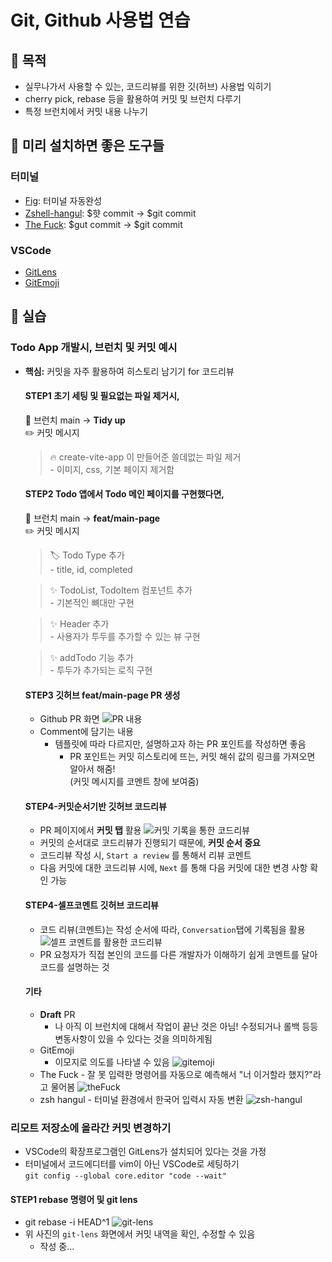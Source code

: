# Git, Github 사용법 연습

## 📌 목적

- 실무나가서 사용할 수 있는, 코드리뷰를 위한 깃(허브) 사용법 익히기
- cherry pick, rebase 등을 활용하여 커밋 및 브런치 다루기
- 특정 브런치에서 커밋 내용 나누기

## 📌 미리 설치하면 좋은 도구들

### 터미널

- [Fig](https://github.com/withfig/autocomplete): 터미널 자동완성
- [Zshell-hangul](https://github.com/gomjellie/zsh-hangul): $햣 commit -> $git commit
- [The Fuck](https://github.com/nvbn/thefuck): $gut commit -> $git commit

### VSCode

- [GitLens](https://marketplace.visualstudio.com/items?itemName=eamodio.gitlens)
- [GitEmoji](https://marketplace.visualstudio.com/items?itemName=seatonjiang.gitmoji-vscode)

## 📌 실습

### Todo App 개발시, 브런치 및 커밋 예시

- **핵심:** 커밋을 자주 활용하여 히스토리 남기기 for 코드리뷰

  #### **STEP1** 초기 세팅 및 필요없는 파일 제거시,<br/>

  🧭 브런치 main -> **Tidy up**<br/>
  ✏️ 커밋 메시지

  > 🔥 create-vite-app 이 만들어준 쓸데없는 파일 제거 <br/> - 이미지, css, 기본 페이지 제거함

  #### **STEP2** Todo 앱에서 Todo 메인 페이지를 구현했다면,<br/>

  🧭 브런치 main -> **feat/main-page**<br/>
  ✏️ 커밋 메시지

  > 🏷️ Todo Type 추가 <br/>- title, id, completed<br/>

  > ✨ TodoList, TodoItem 컴포넌트 추가 <br/>- 기본적인 뼈대만 구현<br/>

  > ✨ Header 추가 <br/>- 사용자가 투두를 추가할 수 있는 뷰 구현<br/>

  > ✨ addTodo 기능 추가 <br/>- 투두가 추가되는 로직 구현<br/>

  #### **STEP3** 깃허브 **feat/main-page** PR 생성

  - Github PR 화면
    ![PR 내용](public/pr-page-commit.png)
  - Comment에 담기는 내용
    - 템플릿에 따라 다르지만, 설명하고자 하는 PR 포인트를 작성하면 좋음
      - PR 포인트는 커밋 히스토리에 뜨는, 커밋 해쉬 값의 링크를 가져오면 알아서 해줌! <br/>(커밋 메시지를 코멘트 창에 보여줌)

  #### **STEP4-커밋순서기반** 깃허브 코드리뷰

  - PR 페이지에서 **커밋 탭** 활용
    ![커밋 기록을 통한 코드리뷰](public/review-via-commit.png)
  - 커밋의 순서대로 코드리뷰가 진행되기 때문에, **커밋 순서 중요**
  - 코드리뷰 작성 시, `Start a review` 를 통해서 리뷰 코멘트
  - 다음 커밋에 대한 코드리뷰 시에, `Next` 를 통해 다음 커밋에 대한 변경 사항 확인 가능

  #### **STEP4-셀프코멘트** 깃허브 코드리뷰

  - 코드 리뷰(코멘트)는 작성 순서에 따라, `Conversation`탭에 기록됨을 활용
    ![셀프 코멘트를 활용한 코드리뷰](public/review-via-self-comment.png)
  - PR 요청자가 직접 본인의 코드를 다른 개발자가 이해하기 쉽게 코멘트를 달아 코드를 설명하는 것

  #### 기타

  - **Draft** PR
    - 나 아직 이 브런치에 대해서 작업이 끝난 것은 아님!
      수정되거나 롤백 등등 변동사항이 있을 수 있다는 것을 의미하게됨
  - GitEmoji
    - 이모지로 의도를 나타낼 수 있음
      ![gitemoji](public/gitemoji.png)
  - The Fuck - 잘 못 입력한 명령어를 자동으로 예측해서 "너 이거할라 했지?"라고 물어봄
    ![theFuck](public/thefuck.png)
  - zsh hangul - 터미널 환경에서 한국어 입력시 자동 변환
    ![zsh-hangul](public/zsh-hangul.gif)

### 리모트 저장소에 올라간 커밋 변경하기

- VSCode의 확장프로그램인 GitLens가 설치되어 있다는 것을 가정
- 터미널에서 코드에디터를 vim이 아닌 VSCode로 세팅하기 <br/>
  `git config --global core.editor "code --wait"`

#### **STEP1** rebase 명령어 및 git lens

- git rebase -i HEAD^1
  ![git-lens](public/git-lens.png)
- 위 사진의 `git-lens` 화면에서 커밋 내역을 확인, 수정할 수 있음
  - 작성 중...
